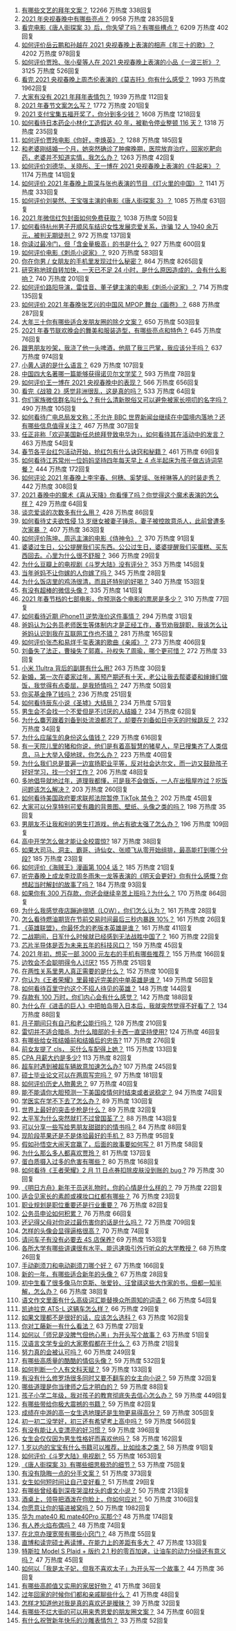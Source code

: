 1. [有哪些文艺的拜年文案？](https://www.zhihu.com/question/442938241) 12266 万热度 338回复
1. [2021 年央视春晚中有哪些亮点？](https://www.zhihu.com/question/443967466) 9958 万热度 2835回复
1. [看完电影《唐人街探案 3》后，你失望了吗？有哪些槽点？](https://www.zhihu.com/question/442574355) 6209 万热度 402回复
1. [如何评价岳云鹏和孙越在 2021 央视春晚上表演的相声《年三十的歌》？](https://www.zhihu.com/question/443968904) 4202 万热度 978回复
1. [如何评价贾玲、张小斐等人在 2021 央视春晚上表演的小品《一波三折》？](https://www.zhihu.com/question/443971527) 3125 万热度 526回复
1. [看完 2021 央视春晚上周杰伦表演的《莫吉托》你有什么感受？](https://www.zhihu.com/question/444004125) 1993 万热度 1962回复
1. [大家有没有 2021 年拜年表情包？](https://www.zhihu.com/question/436758021) 1939 万热度 112回复
1. [2021 年春节文案怎么写？](https://www.zhihu.com/question/434616006) 1772 万热度 201回复
1. [2021 支付宝集五福开奖了，你分到多少钱？](https://www.zhihu.com/question/443980664) 1608 万热度 1218回复
1. [如何看待日本药企小林化工造假达 40 年，被勒令停业整顿 116 天？](https://www.zhihu.com/question/443935387) 1318 万热度 235回复
1. [如何评价贾玲电影《你好，李焕英》？](https://www.zhihu.com/question/350520117) 1288 万热度 185回复
1. [和老婆刚结婚一个月，她突然确诊了肿瘤晚期，医院放弃治疗，回家吃靶向药，老婆并不知道实情，我怎么办？](https://www.zhihu.com/question/443414127) 1263 万热度 42回复
1. [如何评价刘德华、关晓彤、王一博在 2021 央视春晚上表演的《牛起来》？](https://www.zhihu.com/question/443970776) 1174 万热度 141回复
1. [如何评价 2021 年春晚上周深与张也表演的节目 《灯火里的中国》？](https://www.zhihu.com/question/443976619) 1141 万热度 333回复
1. [如何评价刘昊然、王宝强主演的电影《唐人街探案 3》？](https://www.zhihu.com/question/275161859) 1085 万热度 631回复
1. [2021 年微信红包封面如何免费获取？](https://www.zhihu.com/question/441208207) 1038 万热度 50回复
1. [如何看待杭州男子开顺风车结识女性发展恋爱关系，诈骗 12 人 1940 余万元，被判无期徒刑？](https://www.zhihu.com/question/443917776) 972 万热度 137回复
1. [你读过最冷门，但「含金量极高」的书是什么？](https://www.zhihu.com/question/438708854) 927 万热度 600回复
1. [如何评价电影《刺杀小说家》？](https://www.zhihu.com/question/312070943) 920 万热度 583回复
1. [你在你男 / 女朋友的手机里发现过什么秘密？](https://www.zhihu.com/question/309282780) 864 万热度 8265回复
1. [研究称地球自转加快，一天已不足 24 小时，是什么原因造成的，会有什么影响？](https://www.zhihu.com/question/443828984) 740 万热度 201回复
1. [如何评价路阳导演，雷佳音、董子健主演的电影《刺杀小说家》？](https://www.zhihu.com/question/442322197) 714 万热度 135回复
1. [如何评价 2021 年春晚张艺兴的中国风 MPOP 舞台《画卷》？](https://www.zhihu.com/question/443852598) 688 万热度 287回复
1. [大年三十你有哪些适合发朋友圈的除夕文案？](https://www.zhihu.com/question/441614349) 650 万热度 503回复
1. [2021 年春节联欢晚会的舞美和服装造型，有哪些亮点和特色？](https://www.zhihu.com/question/443967441) 645 万热度 76回复
1. [跟男朋友吵架，我浇了他一头啤酒，他扇了我三巴掌，我应该分手吗？](https://www.zhihu.com/question/443638273) 637 万热度 974回复
1. [小黄人讲的是什么语言？](https://www.zhihu.com/question/30830614) 629 万热度 107回复
1. [中国四大名著哪一篇能够获得诺贝尔文学奖？](https://www.zhihu.com/question/443500762) 593 万热度 78回复
1. [如何评价王一博在 2021 央视春晚中的表现？](https://www.zhihu.com/question/443970375) 566 万热度 656回复
1. [看完《战狼 2》感觉非洲很乱，这是真的吗？](https://www.zhihu.com/question/63368523) 533 万热度 64回复
1. [你们家族微信群名叫什么？有什么清新脱俗又可以避免被家长唠叨的名字吗？](https://www.zhihu.com/question/443937583) 490 万热度 105回复
1. [如何看待广电总局发文称：不允许 BBC 世界新闻台继续在中国境内落地？还有哪些信息值得关注？](https://www.zhihu.com/question/444040251) 467 万热度 307回复
1. [任正非称「欢迎美国新任总统拜登致电华为」，如何看待其在活动中的发言？](https://www.zhihu.com/question/443750066) 463 万热度 54回复
1. [春节各平台红包活动开始，抢红包有什么诀窍和秘籍？](https://www.zhihu.com/question/443293907) 461 万热度 69回复
1. [如何看待江苏常州一位妈妈坚持四年每天早上 4 点半起床为孩子做古诗词早餐？](https://www.zhihu.com/question/443470170) 444 万热度 172回复
1. [如何评论 2021 年春晚上李宇春、何穗、奚梦瑶、张梓琳等人的时装走秀？](https://www.zhihu.com/question/443978501) 442 万热度 308回复
1. [2021 春晚中的魔术《喜从天降》你看懂了吗？你觉得这个魔术表演的怎么样？](https://www.zhihu.com/question/444004747) 429 万热度 64回复
1. [谈恋爱谈的次数多有什么用？](https://www.zhihu.com/question/334622048) 428 万热度 86回复
1. [如何看待丈夫欲性侵 13 岁继女被妻子锤杀，妻子被控故意杀人，此前曾遭多次家暴 ？](https://www.zhihu.com/question/436107280) 407 万热度 363回复
1. [如何评价陈坤、周迅主演的电影《侍神令》？](https://www.zhihu.com/question/436887810) 370 万热度 91回复
1. [婆婆过生日，公公提醒我们买东西。公公过生日，婆婆提醒我们买蛋糕、买东西回去。心里为什么很不舒服？](https://www.zhihu.com/question/308825931) 366 万热度 29回复
1. [为什么豆瓣上的电视剧《斗罗大陆》没有评分？](https://www.zhihu.com/question/443596555) 353 万热度 145回复
1. [当年爸妈不让你嫁的人你嫁了吗？](https://www.zhihu.com/question/443594106) 345 万热度 28回复
1. [为什么饭店里的鸡汤很清，而且还特别的好喝？](https://www.zhihu.com/question/437783371) 340 万热度 153回复
1. [有没有超棒的微信头像？](https://www.zhihu.com/question/432712007) 335 万热度 141回复
1. [2021 年春节档的七部电影，你预测各个电影的票房是多少？](https://www.zhihu.com/question/439237440) 310 万热度 77回复
1. [如何看待近期 iPhone11 逆势涨价这件事情？](https://www.zhihu.com/question/439628528) 294 万热度 31回复
1. [爸妈认为公务员老师医生等体制内才是正经工作，春节劝我辞职，我该怎么让爸妈认识到我在互联网工作也不错？](https://www.zhihu.com/question/443810427) 281 万热度 165回复
1. [如何评价张杰和易烊千玺表演的歌曲《亲戚》？](https://www.zhihu.com/question/443980649) 273 万热度 406回复
1. [刘备失了法正，曹操失了郭嘉，孙权失了周瑜，哪个更可惜？](https://www.zhihu.com/question/443610265) 272 万热度 33回复
1. [小米 11ultra 背后的副屏有什么用?](https://www.zhihu.com/question/444063750) 263 万热度 30回复
1. [新婚，第一次在婆家过年，离预产期还有十天，老公让我去帮婆婆和婶婶们做饭，我觉得有点委屈，是我矫情吗？](https://www.zhihu.com/question/444053926) 247 万热度 50回复
1. [你买基金挣了钱吗？](https://www.zhihu.com/question/410574473) 236 万热度 251回复
1. [如何看待辰东小说《圣墟》大结局？](https://www.zhihu.com/question/443876836) 234 万热度 57回复
1. [男生会不会找一个不爱但是不讨厌的人结婚？](https://www.zhihu.com/question/440976244) 234 万热度 62回复
1. [为什么麋芳跟着刘备到处流浪都忍了，却要在刘备如日中天的时候跳反？](https://www.zhihu.com/question/48173294) 232 万热度 34回复
1. [为什么应届生的身份这么值钱？](https://www.zhihu.com/question/296366864) 229 万热度 616回复
1. [有一天院儿里的猪和你说，他们是有着高智慧的猪星人，早已搜集齐了人类信息，马上大举入侵地球，你怎么办？](https://www.zhihu.com/question/443584192) 223 万热度 40回复
1. [为什么我们总是普遍一边宣扬职业平等，反对社会达尔文，而一边又鼓励孩子好好学习，找一个好工作？](https://www.zhihu.com/question/443552685) 206 万热度 48回复
1. [多地倡导就地过年，道理我都懂，可是我不会做饭，一人在出租屋咋过？吃饭问题该怎么解决？](https://www.zhihu.com/question/438270911) 203 万热度 260回复
1. [如何看待美国政府要求联邦法院暂停 TikTok 禁令？](https://www.zhihu.com/question/443938977) 202 万热度 45回复
1. [大家可以分享特别可爱有趣的背景图、壁纸、头像之类的吗？](https://www.zhihu.com/question/442256307) 198 万热度 35回复
1. [男朋友不让我和别的男生打游戏，他占有欲太强了怎么办？](https://www.zhihu.com/question/407902269) 196 万热度 109回复
1. [高中开学怎么做才能让全校震惊?](https://www.zhihu.com/question/443563059) 187 万热度 38回复
1. [如果大司马、洞主、霸哥、诗仙女、张顺飞从零开始组排，最高能打到哪个分段?](https://www.zhihu.com/question/441476672) 185 万热度 23回复
1. [如何评价《海贼王》漫画第 1004 话？](https://www.zhihu.com/question/443636136) 185 万热度 21回复
1. [听完春晚上成龙李玟周冬雨朱一龙等表演的《明天会更好》你有什么感慨？你想起当时解封的故事了吗？](https://www.zhihu.com/question/443976527) 184 万热度 93回复
1. [如果你有 300 万存款，你还会继续辛苦上班吗？为什么？](https://www.zhihu.com/question/426065915) 170 万热度 864回复
1. [为什么我感觉夜店蹦迪很陋（LOW），你们怎么认为？](https://www.zhihu.com/question/265577613) 161 万热度 28回复
1. [怎么看待燃油期货在节前交易时间最后三秒内暴跌 10%？](https://www.zhihu.com/question/443794871) 161 万热度 26回复
1. [《英雄联盟》，你最怀念的老版本英雄是谁？](https://www.zhihu.com/question/441857645) 161 万热度 411回复
1. [二战期间，日军什么时候就已经感到无法战胜中国了？](https://www.zhihu.com/question/443655686) 160 万热度 22回复
1. [芯片半导体是否为未来五年的科技风口？](https://www.zhihu.com/question/442708273) 159 万热度 45回复
1. [2021 年初，想买一部 3000 元左右的手机有哪些推荐？](https://www.zhihu.com/question/437319390) 155 万热度 166回复
1. [边牧会不会聪明得令人讨厌?](https://www.zhihu.com/question/393601336) 155 万热度 251回复
1. [在两性关系里男人真正需要的是什么？](https://www.zhihu.com/question/319606888) 152 万热度 100回复
1. [你认为《王者荣耀》里最接近完美的中单英雄是谁？](https://www.zhihu.com/question/441413465) 149 万热度 56回复
1. [如何看待百里守约这个不招人待见的英雄？](https://www.zhihu.com/question/380426230) 148 万热度 144回复
1. [存款有 100 万时，你们内心会有什么感觉？](https://www.zhihu.com/question/435393939) 142 万热度 188回复
1. [为什么在《进击的巨人》中把帕岛带入日本后，我就突然觉得不好看了？](https://www.zhihu.com/question/442280742) 134 万热度 88回复
1. [月子期间只有自己和老公能行吗？](https://www.zhihu.com/question/441590859) 128 万热度 210回复
1. [雷切并不适合暗杀, 为什么暗部的卡卡西一直坚持使用?](https://www.zhihu.com/question/438847701) 124 万热度 46回复
1. [有哪些给女孩结婚前和结婚后的忠告?](https://www.zhihu.com/question/403004506) 117 万热度 276回复
1. [前女友提了 cls， 买什么车配得上她？](https://www.zhihu.com/question/426346922) 115 万热度 133回复
1. [CPA 月薪大约是多少?](https://www.zhihu.com/question/411797031) 113 万热度 82回复
1. [超车时遇到被超车辆故意加速怎么办?](https://www.zhihu.com/question/437816644) 107 万热度 245回复
1. [硕士毕业论文可以在两周写完吗？](https://www.zhihu.com/question/434316387) 97 万热度 181回复
1. [如何评价历史人物黄忠？](https://www.zhihu.com/question/54827732) 97 万热度 40回复
1. [能不能请你大胆预测一下美国疫情何时结束或者说稳定？](https://www.zhihu.com/question/440957753) 94 万热度 74回复
1. [学医实在学不下去了怎么办？](https://www.zhihu.com/question/436225279) 89 万热度 130回复
1. [世界上最好的突击步枪是什么？](https://www.zhihu.com/question/443302547) 89 万热度 32回复
1. [太平军为什么突然就打不过曾国荃了？](https://www.zhihu.com/question/268934681) 88 万热度 143回复
1. [可以分享一些写给男朋友甜甜的的情书吗？](https://www.zhihu.com/question/322998591) 84 万热度 88回复
1. [现阶段苹果还是不是体验最好的手机？](https://www.zhihu.com/question/321893207) 83 万热度 95回复
1. [假如孙悟空大闹天宫赢了，后面的故事要如何写？](https://www.zhihu.com/question/431052067) 81 万热度 58回复
1. [为什么那么多人都喜欢贾玲？](https://www.zhihu.com/question/318141683) 81 万热度 137回复
1. [蛋白质摄入过多的危害有哪些？](https://www.zhihu.com/question/422316054) 80 万热度 168回复
1. [如何看待《王者荣耀》2 月 11 日点券扣除皮肤没到账的 bug ?](https://www.zhihu.com/question/443891371) 79 万热度 30回复
1. [《明日方舟》新年干员送礼物时，你的心情是什么样的？](https://www.zhihu.com/question/444046564) 79 万热度 22回复
1. [适合见家长的素颜或裸妆口红都有哪些？](https://www.zhihu.com/question/437320070) 76 万热度 23回复
1. [职业规划是职位重要还是行业重要？](https://www.zhihu.com/question/436670122) 76 万热度 82回复
1. [公务员申论如何积累？](https://www.zhihu.com/question/62703465) 76 万热度 66回复
1. [还记得父母对你说过最伤害你的话是什么吗？](https://www.zhihu.com/question/32427965) 72 万热度 709回复
1. [怎样的头像会显得逼格很高？](https://www.zhihu.com/question/267112594) 70 万热度 74回复
1. [请问车子有没有必要去 4S 店保养?](https://www.zhihu.com/question/430070457) 69 万热度 153回复
1. [各所大学有哪些讲课很有水平、能迅速吸引外行听众的大学教授？](https://www.zhihu.com/question/438746253) 68 万热度 26回复
1. [手动剃须刀和电动剃须刀哪个好？](https://www.zhihu.com/question/35743446) 67 万热度 166回复
1. [新的一年，有哪些适合新年的头像？](https://www.zhihu.com/question/364065357) 67 万热度 28回复
1. [初中生看了很多像马尔克斯、张爱铃、汪曾祺这些大作家的书，但都一知半解，怎么办？](https://www.zhihu.com/question/441428579) 66 万热度 38回复
1. [语文作文里面有什么高级词汇能替换众所周知的词语？](https://www.zhihu.com/question/318964543) 66 万热度 54回复
1. [凯迪拉克 ATS-L 这辆车怎么样？](https://www.zhihu.com/question/28515068) 66 万热度 29回复
1. [如果文理都不是很好的话，应该怎么选科？](https://www.zhihu.com/question/439520786) 63 万热度 162回复
1. [你对工藤新一有什么看法？](https://www.zhihu.com/question/441753769) 63 万热度 27回复
1. [如何以「师兄是没脾气但他心黑」为开头写个故事？](https://www.zhihu.com/question/432685780) 63 万热度 51回复
1. [汉语言文学专业的大家寒假都在干什么？](https://www.zhihu.com/question/443445002) 63 万热度 21回复
1. [努力真的会被认可吗？](https://www.zhihu.com/question/440160869) 60 万热度 249回复
1. [有哪些高质量的酷酷的情侣头像？](https://www.zhihu.com/question/319491056) 59 万热度 532回复
1. [如何判断一个人有文科天赋？](https://www.zhihu.com/question/438266130) 59 万热度 133回复
1. [有没有什么修罗场很多同时又要不翻车的女主向小说？](https://www.zhihu.com/question/348722107) 59 万热度 32回复
1. [哪些道理是你当律师之后才明白的？](https://www.zhihu.com/question/437922823) 59 万热度 88回复
1. [孩子小学二年级，我对孩子的教育彻底失去信心怎么办？](https://www.zhihu.com/question/431447269) 59 万热度 449回复
1. [有哪些带给你极大震撼的书籍？](https://www.zhihu.com/question/430425826) 59 万热度 82回复
1. [成绩在中游的高一女生选地理还是生物更易得高分？](https://www.zhihu.com/question/439775617) 59 万热度 305回复
1. [初一初二没学好，初三还有希望考上高中吗？](https://www.zhihu.com/question/439552373) 59 万热度 566回复
1. [有没有能让人变漂亮的好习惯？](https://www.zhihu.com/question/423969924) 59 万热度 396回复
1. [女生会仅仅因为男生性格好而喜欢他吗？](https://www.zhihu.com/question/438699923) 58 万热度 162回复
1. [1 岁以内的宝宝有什么书籍可以推荐，比如绘本之类？](https://www.zhihu.com/question/29524190) 58 万热度 91回复
1. [如何评价《斗罗大陆》电视剧？](https://www.zhihu.com/question/318906674) 55 万热度 1653回复
1. [《唐人街探案 3》有哪些细思极恐的细节？](https://www.zhihu.com/question/363568432) 53 万热度 75回复
1. [有没有隐晦一点的分手文案？](https://www.zhihu.com/question/432396268) 51 万热度 373回复
1. [女生如何短时间让自己变好看？](https://www.zhihu.com/question/67035074) 51 万热度 29回复
1. [有哪些曾经看到深夜哭湿枕头的虐文小说？](https://www.zhihu.com/question/289167386) 50 万热度 213回复
1. [酒桌上，领导把酒泼在你脸上，你如何应对？](https://www.zhihu.com/question/438684200) 50 万热度 3106回复
1. [你愿意让你的猫进被窝吗？](https://www.zhihu.com/question/357178445) 50 万热度 1982回复
1. [华为 mate40 和 mate40Pro 买那个?](https://www.zhihu.com/question/435586121) 48 万热度 174回复
1. [有人养火焰布偶吗？](https://www.zhihu.com/question/319359608) 48 万热度 74回复
1. [在北京办理宽带有哪些小窍门？](https://www.zhihu.com/question/443795553) 48 万热度 55回复
1. [直博和读完硕士再读博，在能力上的差距有多大？](https://www.zhihu.com/question/425860957) 47 万热度 133回复
1. [特斯拉 Model S Plaid + 版约 2.1 秒的零百加速，让油车的动力分级还有意义吗？](https://www.zhihu.com/question/443413503) 47 万热度 45回复
1. [如何以「我是太子妃，但我不喜欢太子」为开头写一个故事？](https://www.zhihu.com/question/428738343) 44 万热度 36回复
1. [有哪些高颜值又实用的家居好物？](https://www.zhihu.com/question/438324134) 41 万热度 36回复
1. [过年回家的时候你们都和亲戚聊些什么？](https://www.zhihu.com/question/443966388) 41 万热度 48回复
1. [怎样才知道他对我是真的喜欢还是暧昧？](https://www.zhihu.com/question/443757401) 39 万热度 32回复
1. [有哪些不烂大街的可以用来秀恩爱的朋友圈文案？](https://www.zhihu.com/question/296683816) 34 万热度 60回复
1. [有什么祝贺新年快乐的沙雕表情包？](https://www.zhihu.com/question/311179637) 33 万热度 52回复
